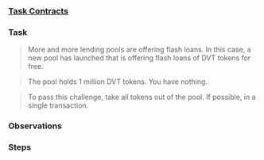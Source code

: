 ### [Task Contracts](https://github.com/tinchoabbate/damn-vulnerable-defi/tree/v3.0.0/contracts/truster)

### Task

>More and more lending pools are offering flash loans. In this case, a new pool has launched that is offering flash loans of DVT tokens for free.

>The pool holds 1 million DVT tokens. You have nothing.

>To pass this challenge, take all tokens out of the pool. If possible, in a single transaction.

### Observations

### Steps